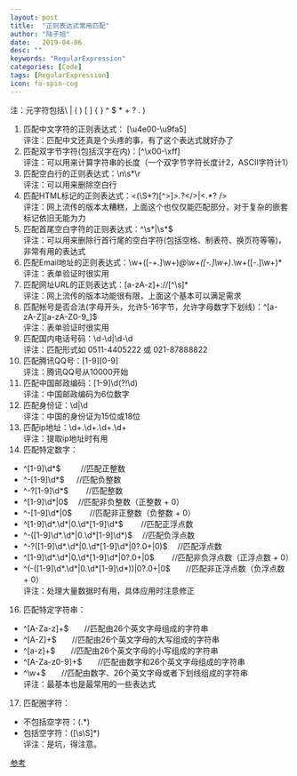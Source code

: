 ```yaml
---
layout: post
title:  "正则表达式常用匹配"
author: "陆子旭"
date:   2019-04-06
desc: ""
keywords: "RegularExpression"
categories: [Code]
tags: [RegularExpression]
icon: fa-spin-cog
---
```


注：元字符包括\ | ( ) [ ] { } ^ $ * + ? . )


1. 匹配中文字符的正则表达式： [\u4e00-\u9fa5]  
评注：匹配中文还真是个头疼的事，有了这个表达式就好办了
2. 匹配双字节字符(包括汉字在内)：[^\x00-\xff]  
评注：可以用来计算字符串的长度（一个双字节字符长度计2，ASCII字符计1）
3. 匹配空白行的正则表达式：\n\s*\r   
评注：可以用来删除空白行
5. 匹配HTML标记的正则表达式：<(\S*?)[^>]*>.*?</>|<.*? />  
评注：网上流传的版本太糟糕，上面这个也仅仅能匹配部分，对于复杂的嵌套标记依旧无能为力
6. 匹配首尾空白字符的正则表达式：^\s*|\s*$  
评注：可以用来删除行首行尾的空白字符(包括空格、制表符、换页符等等)，非常有用的表达式
7. 匹配Email地址的正则表达式：\w+([-+.]\w+)*@\w+([-.]\w+)*\.\w+([-.]\w+)*  
评注：表单验证时很实用
8. 匹配网址URL的正则表达式：[a-zA-z]+://[^\s]*  
评注：网上流传的版本功能很有限，上面这个基本可以满足需求
9. 匹配帐号是否合法(字母开头，允许5-16字节，允许字母数字下划线)：^[a-zA-Z][a-zA-Z0-9_]$  
评注：表单验证时很实用
10. 匹配国内电话号码：\d-\d|\d-\d  
评注：匹配形式如 0511-4405222 或 021-87888822
11. 匹配腾讯QQ号：[1-9][0-9]  
评注：腾讯QQ号从10000开始
12. 匹配中国邮政编码：[1-9]\d(?!\d)  
评注：中国邮政编码为6位数字
13. 匹配身份证：\d|\d  
评注：中国的身份证为15位或18位
14. 匹配ip地址：\d+\.\d+\.\d+\.\d+  
评注：提取ip地址时有用
15. 匹配特定数字：
* ^[1-9]\d*$　 　 //匹配正整数
* ^-[1-9]\d*$ 　 //匹配负整数
* ^-?[1-9]\d*$　　 //匹配整数
* ^[1-9]\d*|0$　 //匹配非负整数（正整数 + 0）
* ^-[1-9]\d*|0$　　 //匹配非正整数（负整数 + 0）
* ^[1-9]\d*\.\d*|0\.\d*[1-9]\d*$　　 //匹配正浮点数
* ^-([1-9]\d*\.\d*|0\.\d*[1-9]\d*)$　 //匹配负浮点数
* ^-?([1-9]\d*\.\d*|0\.\d*[1-9]\d*|0?\.0+|0)$　 //匹配浮点数
* ^[1-9]\d*\.\d*|0\.\d*[1-9]\d*|0?\.0+|0$　　 //匹配非负浮点数（正浮点数 + 0）
* ^(-([1-9]\d*\.\d*|0\.\d*[1-9]\d*))|0?\.0+|0$　　//匹配非正浮点数（负浮点数 + 0）  
评注：处理大量数据时有用，具体应用时注意修正
16. 匹配特定字符串：
* ^[A-Za-z]+$　　//匹配由26个英文字母组成的字符串
* ^[A-Z]+$　　//匹配由26个英文字母的大写组成的字符串
* ^[a-z]+$　　//匹配由26个英文字母的小写组成的字符串
* ^[A-Za-z0-9]+$　　//匹配由数字和26个英文字母组成的字符串
* ^\w+$　　//匹配由数字、26个英文字母或者下划线组成的字符串  
评注：最基本也是最常用的一些表达式
17. 匹配圈字符：
* 不包括空字符：(.*)
* 包括空字符：([\s\S]*)  
评注：是坑，得注意。


[参考](https://www.cnblogs.com/imsoft/p/5012193.html)